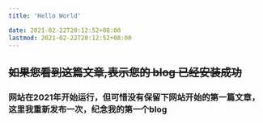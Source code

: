 ```yaml
---
title: 'Hello World'

date: 2021-02-22T20:12:52+08:00
lastmod: 2021-02-22T20:12:52+08:00
---
```


## ~~如果您看到这篇文章,表示您的 blog 已经安装成功~~
### 网站在2021年开始运行，但可惜没有保留下网站开始的第一篇文章，这里我重新发布一次，纪念我的第一个blog
